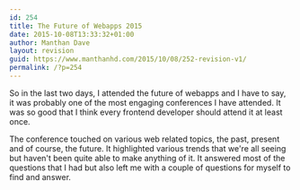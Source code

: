 ```yaml
---
id: 254
title: The Future of Webapps 2015
date: 2015-10-08T13:33:32+01:00
author: Manthan Dave
layout: revision
guid: https://www.manthanhd.com/2015/10/08/252-revision-v1/
permalink: /?p=254
---
```

So in the last two days, I attended the future of webapps and I have to say, it was probably one of the most engaging conferences I have attended. It was so good that I think every frontend developer should attend it at least once.

The conference touched on various web related topics, the past, present and of course, the future. It highlighted various trends that we're all seeing but haven't been quite able to make anything of it. It answered most of the questions that I had but also left me with a couple of questions for myself to find and answer.